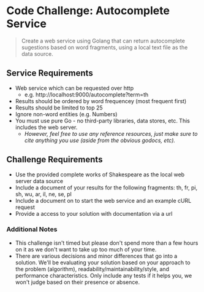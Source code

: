 # Code Challenge: Autocomplete Service

> Create a web service using Golang that can return autocomplete sugestions based on word fragments, using a local text file as the data source.


## Service Requirements
- Web service which can be requested over http
  - e.g. http://localhost:9000/autocomplete?term=th
- Results should be ordered by word frequencey (most frequent first)
- Results should be limited to top 25
- Ignore non-word entities (e.g. Numbers)
- You must use pure Go - no third-party libraries, data stores, etc. This includes the web server.
  - *However, feel free to use any reference resources, just make sure to cite anything you use (aside from the obvious godocs, etc).*

## Challenge Requirements
- Use the provided complete works of Shakespeare as the local web server data source
- Include a document of your results for the following fragments: th, fr, pi, sh, wu, ar, il, ne, se, pl
- Include a document on to start the web service and an example cURL request
- Provide a access to your solution with documentation via a url

### Additional Notes
- This challenge isn't timed but please don't spend more than a few hours on it as we don't want to take up too much of your time.
- There are various decisions and minor differences that go into a solution. We'll be evaluating your solution based on your approach to the problem (algorithm), readability/maintainability/style, and performance characteristics. Only include any tests if it helps you, we won't judge based on their presence or absence.
